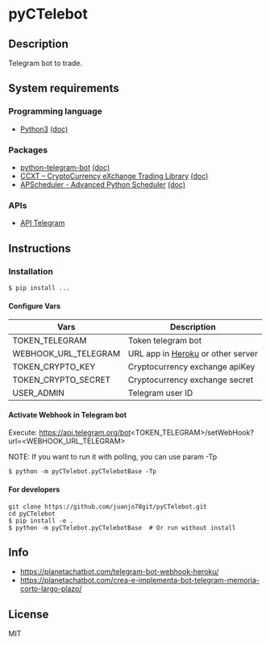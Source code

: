# pyCTelebot


## Description

Telegram bot to trade.


## System requirements

### Programming language
* [Python3](https://www.python.org/) [(doc)](https://docs.python.org/)

### Packages
* [python-telegram-bot](https://github.com/python-telegram-bot/python-telegram-bot) [(doc)](https://python-telegram-bot.readthedocs.io/en/stable/)
* [CCXT – CryptoCurrency eXchange Trading Library](https://github.com/ccxt/ccxt) [(doc)](https://docs.ccxt.com/en/latest/manual.html)
* [APScheduler - Advanced Python Scheduler](https://github.com/agronholm/apscheduler) [(doc)](https://apscheduler.readthedocs.io/en/3.x/)
### APIs
* [API Telegram](https://core.telegram.org/bots/api)

## Instructions
### Installation

```shell
$ pip install ...
```
#### Configure Vars

| Vars                 | Description                                                  |
|----------------------|--------------------------------------------------------------|
| TOKEN_TELEGRAM       | Token telegram bot                                           |
| WEBHOOK_URL_TELEGRAM | URL app in [Heroku](https://www.heroku.com/) or other server |
| TOKEN_CRYPTO_KEY     | Cryptocurrency exchange apiKey                               |
| TOKEN_CRYPTO_SECRET  | Cryptocurrency exchange secret                               |
| USER_ADMIN           | Telegram user ID                                             |

#### Activate Webhook in Telegram bot
Execute: https://api.telegram.org/bot<TOKEN_TELEGRAM>/setWebHook?url=<WEBHOOK_URL_TELEGRAM>

NOTE: If you want to run it with polling, you can use param -Tp
```shell
$ python -m pyCTelebot.pyCTelebotBase -Tp
```

#### For developers
```shell
git clone https://github.com/juanjo78git/pyCTelebot.git
cd pyCTelebot
$ pip install -e . 
$ python -m pyCTelebot.pyCTelebotBase  # Or run without install
```


## Info

- https://planetachatbot.com/telegram-bot-webhook-heroku/
- https://planetachatbot.com/crea-e-implementa-bot-telegram-memoria-corto-largo-plazo/

## License

MIT
